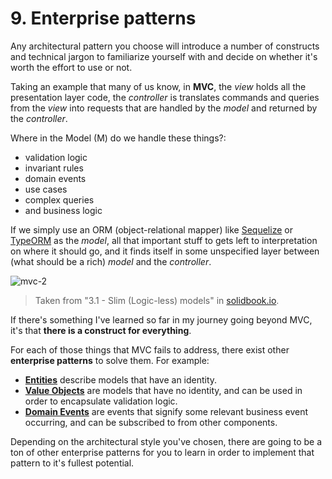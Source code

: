 # 9. Enterprise patterns

Any architectural pattern you choose will introduce a number of constructs and technical jargon to familiarize yourself with and decide on whether it's worth the effort to use or not.

Taking an example that many of us know, in **MVC**, the _view_ holds all the presentation layer code, the _controller_ is translates commands and queries from the _view_ into requests that are handled by the _model_ and returned by the _controller_.

Where in the Model (M) do we handle these things?:

* validation logic
* invariant rules
* domain events
* use cases
* complex queries
* and business logic

If we simply use an ORM (object-relational mapper) like [Sequelize](https://www.freecodecamp.org/news/software-design/) or [TypeORM](https://www.freecodecamp.org/news/software-design/) as the _model_, all that important stuff to gets left to interpretation on where it should go, and it finds itself in some unspecified layer between (what should be a rich) _model_ and the _controller_.

![mvc-2](https://www.freecodecamp.org/news/content/images/2019/10/mvc-2.svg)

> Taken from "3.1 - Slim (Logic-less) models" in [solidbook.io](https://solidbook.io).

If there's something I've learned so far in my journey going beyond MVC, it's that **there is a construct for everything**.

For each of those things that MVC fails to address, there exist other **enterprise patterns** to solve them. For example:

* [**Entities**](https://khalilstemmler.com/articles/typescript-domain-driven-design/entities/) describe models that have an identity.
* [**Value Objects**](https://khalilstemmler.com/articles/typescript-value-object/) are models that have no identity, and can be used in order to encapsulate validation logic.
* [**Domain Events**](https://khalilstemmler.com/articles/typescript-domain-driven-design/chain-business-logic-domain-events/) are events that signify some relevant business event occurring, and can be subscribed to from other components.

Depending on the architectural style you've chosen, there are going to be a ton of other enterprise patterns for you to learn in order to implement that pattern to it's fullest potential.
